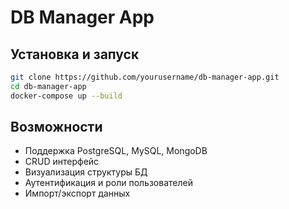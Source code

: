 # DB Manager App

## Установка и запуск

```bash
git clone https://github.com/yourusername/db-manager-app.git
cd db-manager-app
docker-compose up --build
```

## Возможности

- Поддержка PostgreSQL, MySQL, MongoDB
- CRUD интерфейс
- Визуализация структуры БД
- Аутентификация и роли пользователей
- Импорт/экспорт данных